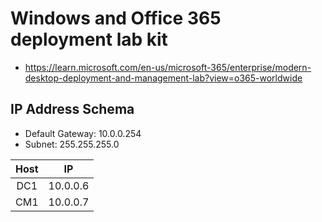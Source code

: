 # Windows and Office 365 deployment lab kit
- https://learn.microsoft.com/en-us/microsoft-365/enterprise/modern-desktop-deployment-and-management-lab?view=o365-worldwide

## IP Address Schema
- Default Gateway: 10.0.0.254
- Subnet: 255.255.255.0

| Host     | IP           |
| :-----: | :----------: |
| DC1 | 10.0.0.6 |
|   CM1    |   10.0.0.7  |
